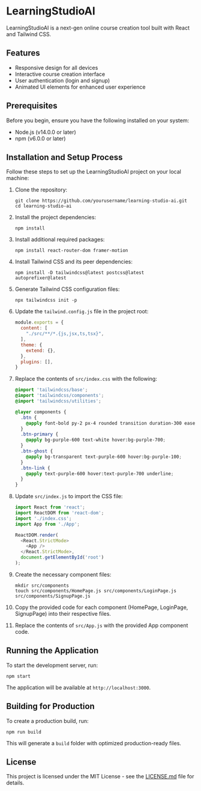 # LearningStudioAI

LearningStudioAI is a next-gen online course creation tool built with React and Tailwind CSS.

## Features

- Responsive design for all devices
- Interactive course creation interface
- User authentication (login and signup)
- Animated UI elements for enhanced user experience

## Prerequisites

Before you begin, ensure you have the following installed on your system:
- Node.js (v14.0.0 or later)
- npm (v6.0.0 or later)

## Installation and Setup Process

Follow these steps to set up the LearningStudioAI project on your local machine:

1. Clone the repository:
   ```
   git clone https://github.com/yourusername/learning-studio-ai.git
   cd learning-studio-ai
   ```

2. Install the project dependencies:
   ```
   npm install
   ```

3. Install additional required packages:
   ```
   npm install react-router-dom framer-motion
   ```

4. Install Tailwind CSS and its peer dependencies:
   ```
   npm install -D tailwindcss@latest postcss@latest autoprefixer@latest
   ```

5. Generate Tailwind CSS configuration files:
   ```
   npx tailwindcss init -p
   ```

6. Update the `tailwind.config.js` file in the project root:
   ```javascript
   module.exports = {
     content: [
       "./src/**/*.{js,jsx,ts,tsx}",
     ],
     theme: {
       extend: {},
     },
     plugins: [],
   }
   ```

7. Replace the contents of `src/index.css` with the following:
   ```css
   @import 'tailwindcss/base';
   @import 'tailwindcss/components';
   @import 'tailwindcss/utilities';

   @layer components {
     .btn {
       @apply font-bold py-2 px-4 rounded transition duration-300 ease-in-out;
     }
     .btn-primary {
       @apply bg-purple-600 text-white hover:bg-purple-700;
     }
     .btn-ghost {
       @apply bg-transparent text-purple-600 hover:bg-purple-100;
     }
     .btn-link {
       @apply text-purple-600 hover:text-purple-700 underline;
     }
   }
   ```

8. Update `src/index.js` to import the CSS file:
   ```javascript
   import React from 'react';
   import ReactDOM from 'react-dom';
   import './index.css';
   import App from './App';

   ReactDOM.render(
     <React.StrictMode>
       <App />
     </React.StrictMode>,
     document.getElementById('root')
   );
   ```

9. Create the necessary component files:
   ```
   mkdir src/components
   touch src/components/HomePage.js src/components/LoginPage.js src/components/SignupPage.js
   ```

10. Copy the provided code for each component (HomePage, LoginPage, SignupPage) into their respective files.

11. Replace the contents of `src/App.js` with the provided App component code.

## Running the Application

To start the development server, run:

```
npm start
```

The application will be available at `http://localhost:3000`.

## Building for Production

To create a production build, run:

```
npm run build
```

This will generate a `build` folder with optimized production-ready files.

## License

This project is licensed under the MIT License - see the [LICENSE.md](LICENSE.md) file for details.
